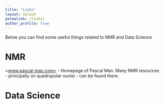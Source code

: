 ```yaml
---
title: "Links"
layout: splash
permalink: /links/
author_profile: true
---
```


Below you can find some useful things related to NMR and Data Science

NMR
======

<www.pascal-man.com> - Homepage of Pascal Man. Many NMR resources - principally on quadrupolar nuclei - can be found there. 


Data Science
======

